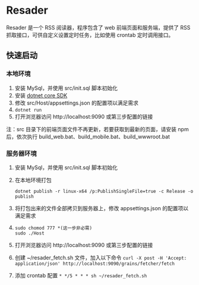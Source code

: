 # Resader
Resader 是一个 RSS 阅读器，程序包含了 web 前端页面和服务端，提供了 RSS 抓取接口，可供自定义设置定时任务，比如使用 crontab 定时调用接口。

## 快速启动
### 本地环境
1. 安装 MySql，并使用 src/init.sql 脚本初始化
2. 安装 [dotnet core SDK](https://dotnet.microsoft.com/)
3. 修改 src/Host/appsettings.json 的配置项以满足需求
4. `dotnet run`
5. 打开浏览器访问 http://localhost:9090 或第三步配置的链接

注：src 目录下的前端页面文件不再更新，若要获取到最新的页面，请安装 npm 后，依次执行 build_web.bat、build_mobile.bat、build_wwwroot.bat

### 服务器环境
1. 安装 MySql，并使用 src/init.sql 脚本初始化
2. 在本地环境打包

    `dotnet publish -r linux-x64 /p:PublishSingleFile=true -c Release -o publish`
3. 将打包出来的文件全部拷贝到服务器上，修改 appsettings.json 的配置项以满足需求
4. 
    ```
    sudo chomod 777 *(这一步非必需)
    sudo ./Host
    ```
5. 打开浏览器访问 http://localhost:9090 或第三步配置的链接
6. 创建 ~/resader_fetch.sh 文件，加入以下命令 `curl -X post -H 'Accept: application/json' http://localhost:9090/grains/fetcher/fetch`
7. 添加 crontab 配置 `* */5 * * * sh ~/resader_fetch.sh`
